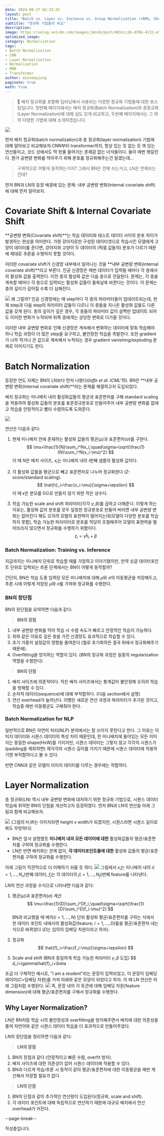 ```yaml
---
date: 2024-08-27 02:33:25
layout: post
title: "Batch vs. Layer vs. Instance vs. Group Normalization (+RMS, Shuffling BN) - 언제, 그리고 왜 쓰는건가요?"
subtitle: "정규화 기법들의 비교"
description:
image: https://velog.velcdn.com/images/jmnsb/post/403ccc26-d76b-4132-a5bc-9b72fd3c3406/image.png
optimized_image:
category: Normalization
tags:
- Batch Normalization
- CNN
- Layer Normalization
- Normalization
- RNN
- Transformer
author: minseopjung
paginate: true
math: true
---
```



> 📢 배치 정규화를 포함해 딥러닝에서 사용되는 다양한 정규화 기법들에 대한 포스팅입니다. 첫번째 페이지에서는 배치 정규화(Batch Normalization)와 층정규화(Layer Normalization)에 대해 심도 있게 비교하고, 두번째 페이지에서는 그 외의 다양한 기법에 대해 소개하겠습니다.

![](https://velog.velcdn.com/images/jmnsb/post/15a6d472-2879-451e-a150-2fa9986064b3/image.png)

먼저 배치 정규화(batch normalization)과 층 정규화(layer normalization) 기법에 대해 알아보고 비교해보자.CNN부터 transformer까지, 항상 있는 듯 없는 듯 껴 있는 연산들이고, 코드 상에서도 딱 한줄 들어가는 존재감 없는 녀석들이다. 둘이 매번 헷갈린다. 뭔가 공변량 변화를 막아주기 위해 분포를 정규화해주는건 알겠는데...
>구체적으로 어떻게 동작하는거지?
> 그래서 BN은 언제 쓰는거고, LN은 언제쓰는건데?

먼저 BN과 LN의 등장 배경에 있는 문제: 내부 공변량 변화(Internal covariate shift)에 대해 먼저 알아보자.

# Covariate Shift & Internal Covariate Shift
**공변량 변화(Covariate shift)**는 학습 데이터와 테스트 데이터 사이의 분포 차이가 발생하는 현상을 의미한다. 가령 강아지로만 구성된 데이터셋으로 학습시킨 모델에게 고양이 데이터를 준다면, 강아지와 고양이 두 데이터의 (픽셀 값들의) 분포가 다르기 때문에 제대로 추론을 수행하지 못할 것이다.

이러한 covariate shift가 신경망 내부에서 일어나는 것을 **내부 공변량 변화(internal covariate shift)**라고 부른다. 인공 신경망은 매번 데이터가 입력될 때마다 각 층에서의 활성화 값을 출력한다. 이전 층의 활성화 값은 다음 층으로 전달된다. 문제는, 각 층을 계속할 때마다 각 층으로 입력되는 활성화 값들이 들쑥날쑥 바뀐다는 것이다. 이 문제는 층의 깊이가 깊어질 수록 더 심해진다.

![](https://blog.kakaocdn.net/dn/scykZ/btqAxhlwEi9/HhKE0eqdGJc5hMzYNdHh81/img.png)
왜 그럴까? 인공 신경망에는 매 step마다 각 층의 파라미터들이 업데이트되는데, 현재 step과 다음 step의 파라미터 값들이 다르니 이 층들을 지나온 활성화 값들도 다른 값을 갖게 된다. 층의 깊이가 깊은 경우, 각 층들의 파라미터 값이 살짝만 업데이트 되어도 이러한 변화가 누적되며 뒤쪽 층에게는 상당한 변화로 다가올 것이다.

이러한 내부 공변량 변화로 인해 신경망은 계속해서 변화하는 데이터에 맞춰 학습해야 하니 학습 과정이 더 많은 step을 요구하고, 불안정한 학습을 촉발한다. 또한 gradient가 너무 작거나  큰 값으로 계속해서 누적되는 경우 gradient vanishing/exploding 문제로 이어지기도 한다.

# Batch Normalization
등장한 연도 자체는 BN이 LN보다 먼저 나왔다(_Ioffe et al. ICML'15_). BN은 **내부 공변량 변화(Internal covariate shift)**라는 문제를 해결하고자 도입되었다.

배치 정규화는 미니배치 내의 활성화값들의 평균과 표준편차를 구해 standard scaling을 적용하여 활성화 값들의 분포를 표준정규분포로 만들어주어 내부 공변량 변화를 없애고 학습을 안정적이고 빨리 수렴하도록 도와준다.

![](https://velog.velcdn.com/images/jmnsb/post/e4d4500c-9c9e-4a62-acf7-b8bdd7323224/image.png)

연산은 다음과 같다:

1. 현재 미니배치 안에 존재하는 활성화 값들의 평균($\mu$)과 표준편차($\sigma$)를 구한다.
$$
\mu=\frac{1}{N}\sum_i^Nx_i,\quad\sigma=\sqrt{\frac{1}{N}\sum_i^N(x_i-\mu)^2}
$$
이 때 $N$은 배치 사이즈, $x_i$는 미니배치 내의 $i$번째 샘플의 활성화 값이다.

2. 각 활성화 값들을 평균으로 빼고 표준편차로 나누어 정규화한다 (Z-score/standard scaling).
$$
\hat{h}_i=\frac{x_i-\mu}{\sigma+\epsilon}
$$
이 때 $\epsilon$은 분모를 0으로 만들지 않기 위한 작은 상수다.

3. 학습 가능한 scale and shift 파라미터(각각 $\gamma, \beta$)를 곱하고 더해준다. 이렇게 하는 이유는, 활성화 값의 분포를 모두 일정한 정규분포로 만들어 버리면 내부 공변량 변화는 없어진다 해도 오히려 모델의 표현력이 떨어지는데(모델이 다양한 분포를 학습하지 못함), 학습 가능한 파라미터로 분포를 적당히 조절해주어 모델의 표현력을 떨어뜨리지 않으면서 정규화를 수행하기 위함이다.
$$
z_i=\gamma\hat{h}_i+\beta
$$

### Batch Normalization: Training vs. Inference
지금까지는 미니배치 단위로 학습할 때를 가정하고 이야기했지만, 만약 싱글 데이터포인트 단위로 입력되는 추론 단계에서는 BN이 어떻게 동작할까?

간단히, BN은 학습 도중 입력된 모든 미니배치에 대해 $\mu$와 $\sigma$의 이동평균을 저장해두고, 추론 시에 이렇게 저장된 $\mu$와 $\sigma$를 가져와 정규화를 수행한다.

### BN의 장단점
BN의 장단점을 요약하면 다음과 같다:
>**BN의 장점**
1. 내부 공변량 변화를 막아 학습 시 수렴 속도가 빠르고 안정적인 학습이 가능하다.
2. 위와 같은 이유로 깊은 층을 가진 신경망도 효과적으로 학습할 수 있다.
3. 초기 가중치 설정값의 영향을 줄여준다 (뭘로 초기화하든 결국 뒤에서 정규화해주기 때문에).
4. Overfitting을 방지하는 역할이 있다. (BN의 정규화 과정은 일종의 regularization 역할을 수행한다)
>**BN의 단점**
1. 배치 사이즈에 의존적이다. 작은 배치 사이즈에서는 통계값이 불안정해 오히려 학습을 방해할 수 있다.
2. 순차적 데이터(sequence)에 대해 부적합하다. (다음 section에서 설명)
3. 연산 overhead가 늘어난다. 어쨌든 새로운 연산 과정과 파라미터가 추가된 것이고, 학습중 매번 이동평균도 구해줘야 한다.


### Batch Normalization for NLP
일반적으로 BN은 자연어 처리(NLP) 분야에서는 잘 쓰이지 못한다고 한다. 그 이유는 이미지 데이터와 시퀀스 데이터의 특성 차이 때문인데, 한 미니배치에 들어있는 모든 이미지는 동일한 shape(HxW)를 가지지만, 시퀀스 데이터는 그렇지 않고 각각의 시퀀스가 (padding을 제외하면) 제각각의 시퀀스 길이를 가지기 때문에 시퀀스 데이터에 적용하기엔 부적합하다고 볼 수 있다.

반면 CNN과 같은 모델이 이미지 데이터를 다루는 경우에는 적합하다.

# Layer Normalization
층 정규화(LN) 역시 내부 공변량 변화에 대처하기 위한 정규화 기법으로, 시퀀스 데이터 학습에 취약한 BN의 단점을 개선하고자 등장하였다. 먼저 BN과 LN의 연산을 아래 그림과 함께 비교해보자.

![](https://velog.velcdn.com/images/jmnsb/post/a2293ad4-42cc-4333-a748-b2826fd6d5c2/image.png)
(그림의 H,W는 이미지라면 height x width가 되겠지만, 시퀀스라면 시퀀스 길이로 봐도 무방하다)
- BN은 앞서 설명했듯 **미니배치 내의 모든 데이터에 대한** 활성화값들의 평균/표준편차를 구하여 정규화를 수행한다.
- LN은 반면 배치와는 관계 없이, **각 데이터포인트들에 대한** 활성화 값들의 평균/표준편차를 구하여 정규화를 수행한다.

아래 그림이 직관적으로 더 이해하기 쉬울 듯 하다.
![](https://velog.velcdn.com/images/jmnsb/post/403ccc26-d76b-4132-a5bc-9b72fd3c3406/image.png)
그림에서 $x_i$는 미니배치 내의 $i(=1,\dots,N_x)$번째 데이터, $f_j$는 각 데이터의 $j(=1,\dots,N_f)$번째 feature를 나타낸다.

LN의 연산 과정을 수식으로 나타내면 다음과 같다:

1. 평균($\mu$)과 표준편차($\sigma$) 계산
$$
\mu=\frac{1}{D}\sum_i^Df_i,\quad\sigma=\sqrt{\frac{1}{D}\sum_i^D(f_i-\mu)^2}
$$
BN과 비교했을 때 배치($i=1,\dots,N$) 단위 활성화 평균/표준편차를 구하는 식에서 한 데이터 포인트 내에서의 활성화값(feature; $i=1,\dots,D$)들을 평균/표준편차 내는 식으로 바뀌었다 ($D$는 임의의 임베딩 차원이라고 하자).

2. 정규화
$$
\hat{f}_i=\frac{f_i-\mu}{\sigma+\epsilon}
$$

3. Scale and shift (BN과 동일하게 학습 가능한 파라미터 $\gamma,\beta$ 도입)
$$
d_i=\gamma\hat{f}_i+\beta

조금 더 구체적인 예시로, "I am a student"라는 문장이 입력되었고, 이 문장이 임베딩 레이어($C$=임베딩 차원)를 거쳐 아래와 같은 모양이 되었다고 하자. 이 때 LN 연산은 아래 그림처럼 수행된다. 
![](https://velog.velcdn.com/images/jmnsb/post/4caf5b6b-9611-4614-9846-a0d8b96a4138/image.png)
즉, 문장 내의 각 토큰에 대해 임베딩 차원(feature dimension)에 대해 평균/표준편차를 구해서 정규화를 수행한다.

## Why Layer Normalization?
LN은 BN처럼 학습 시의 불안정성과 overfitting을 방지해주면서 배치에 대한 의존성을 줄여 자연어와 같은 시퀀스 데이터 학습을 더 효과적으로 만들어주었다.

LN의 장단점을 정리하면 다음과 같다:
>**LN의 장점**
1. BN의 장점과 같다 (안정적이고 빠른 수렴, overfit 방지).
2. 배치 사이즈에 대한 의존성이 없어 시퀀스 데이터에 적용할 수 있다.
3. BN과 다르게 학습/추론 시 동작이 같아 평균/표준편차에 대한 이동평균을 매번 계산해서 저장할 필요가 없다.
>**LN의 단점**
1. BN의 단점과 같이 추가적인 연산량이 도입된다(정규화, scale and shift).
2. 각 데이터 포인트에 대해 독립적으로 연산하기 때문에 대규모 배치에서 연산 overhead가 커진다.

--page-break--

작성중입니다.
